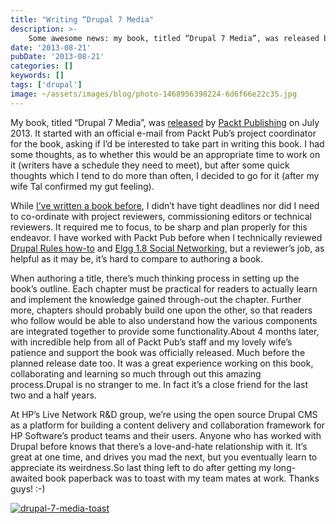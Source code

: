 ```yaml
---
title: "Writing “Drupal 7 Media"
description: >-
    Some awesome news: my book, titled “Drupal 7 Media”, was released by Packt Publishing on July 2013.
date: '2013-08-21'
pubDate: '2013-08-21'
categories: []
keywords: []
tags: ['drupal']
image: ~/assets/images/blog/photo-1468956398224-6d6f66e22c35.jpg
---
```


My book, titled “Drupal 7 Media”, was [released](https://web.archive.org/web/20140625185755/http://www.packtpub.com/drupal-7-media/book) by  [Packt Publishing](https://web.archive.org/web/20140625185755/http://www.packtpub.com/) on July 2013. It started with an official e-mail from Packt Pub’s project coordinator for the book, asking if I’d be interested to take part in writing this book. I had some thoughts, as to whether this would be an appropriate time to work on it (writers have a schedule they need to meet), but after some quick thoughts which I tend to do more than often, I decided to go for it (after my wife Tal confirmed my gut feeling).

While  [I’ve written a book before](https://web.archive.org/web/20140625185755/http://www.amazon.com/daloRADIUS-User-Guide-Volume-1/dp/1463752199), I didn’t have tight deadlines nor did I need to co-ordinate with project reviewers, commissioning editors or technical reviewers. It required me to focus, to be sharp and plan properly for this endeavor. I have worked with Packt Pub before when I technically reviewed  [Drupal Rules how-to](https://web.archive.org/web/20140625185755/http://www.packtpub.com/drupal-rules-framework/book) and [Elgg 1.8 Social Networking](https://web.archive.org/web/20140625185755/http://www.packtpub.com/elgg-18-social-networking/book), but a reviewer’s job, as helpful as it may be, it’s hard to compare to authoring a book.

When authoring a title, there’s much thinking process in setting up the book’s outline. Each chapter must be practical for readers to actually learn and implement the knowledge gained through-out the chapter. Further more, chapters should probably build one upon the other, so that readers who follow would be able to also understand how the various components are integrated together to provide some functionality.About 4 months later, with incredible help from all of Packt Pub’s staff and my lovely wife’s patience and support the book was officially released. Much before the planned release date too. It was a great experience working on this book, collaborating and learning so much through out this amazing process.Drupal is no stranger to me. In fact it’s a close friend for the last two and a half years.

At HP’s Live Network R&D group, we’re using the open source Drupal CMS as a platform for building a content delivery and collaboration framework for HP Software’s product teams and their users. Anyone who has worked with Drupal before knows that there’s a love-and-hate relationship with it. It’s great at one time, and drives you mad the next, but you eventually learn to appreciate its weirdness.So last thing left to do after getting my long-awaited book paperback was to toast with my team mates at work. Thanks guys! :-)

[![drupal-7-media-toast](https://web.archive.org/web/20140625185755im_/http://enginx.com/wp-content/uploads/2013/08/drupal-7-media-toast-300x225.jpg)](https://web.archive.org/web/20140625185755/http://enginx.com/wp-content/uploads/2013/08/drupal-7-media-toast.jpg)